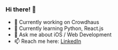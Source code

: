 ### Hi there! 👀
- 🔭 Currently working on Crowdhaus
- 🌱 Currently learning Python, React.js
- 💬 Ask me about iOS / Web Development
- 📫 Reach me here: [LinkedIn](https://www.linkedin.com/in/mitk8)
<!--
**andrey-mitko/andrey-mitko** is a ✨ _special_ ✨ repository because its `README.md` (this file) appears on your GitHub profile.

Here are some ideas to get you started:

- 🔭 I’m currently working on ...
- 🌱 I’m currently learning ...
- 👯 I’m looking to collaborate on ...
- 🤔 I’m looking for help with ...
- 💬 Ask me about ...
- 📫 How to reach me: ...
- 😄 Pronouns: ...
- ⚡ Fun fact: ...
-->
